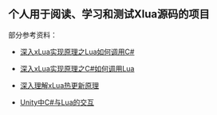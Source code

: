 ## 个人用于阅读、学习和测试Xlua源码的项目

部分参考资料：

* [深入xLua实现原理之Lua如何调用C#](https://www.cnblogs.com/iwiniwin/p/15307368.html)

* [深入xLua实现原理之C#如何调用Lua](https://www.cnblogs.com/iwiniwin/p/15323970.html)

* [深入理解xLua热更新原理](https://neowyj.github.io/post/%E6%B7%B1%E5%85%A5%E7%90%86%E8%A7%A3xlua%E7%83%AD%E6%9B%B4%E6%96%B0%E5%8E%9F%E7%90%86/)

* [Unity中C#与Lua的交互](https://github.com/wlgys8/UnityLuaInteractDemo)